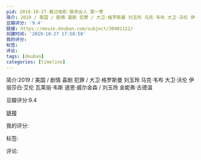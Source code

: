 ```yaml
---
pid: 2019-10-27-看过电影-致命女人 第一季
简介: 2019 / 美国 / 剧情 喜剧 犯罪 / 大卫·格罗斯曼 刘玉玲 马克·韦布 大卫·沃伦 伊丽莎白·艾伦 瓦莱丽·韦斯 道恩·威尔金森 / 刘玉玲 金妮弗·古德温
豆瓣评分: '9.4'
链接: https://movie.douban.com/subject/30401122/
创建时间: '2019-10-27 17:58:58'
我的评分:
标签:
评论:
tags: [douban]
categories: [timeline]
---
```

简介:2019 / 美国 / 剧情 喜剧 犯罪 / 大卫·格罗斯曼 刘玉玲 马克·韦布 大卫·沃伦 伊丽莎白·艾伦 瓦莱丽·韦斯 道恩·威尔金森 / 刘玉玲 金妮弗·古德温

豆瓣评分:9.4

[链接](https://movie.douban.com/subject/30401122/)

我的评分:

标签:

评论:

